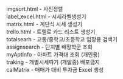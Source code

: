 imgsort.html         - 사진정렬<br/>
label_excel.html     - 시세라벨생성기<br/>
matrix.html          - 계단식 시세 생성기<br/>
trello.html          - 트렐로 카드 리스트 생성기<br/>
totalsearh           - 교통/중학교/초등학교 임장용 검색기<br/>
assignsearch         - 단지별 배정학군 조회 <br/>
myAptInfo            - 아파트 가격대 조회 (개인용) <br/>
traking              - 개별시세따기 (개발중) 배포금지 <br/>
calMatrix            - 매매가 대비 투자금 Excel 생성 <br/>
